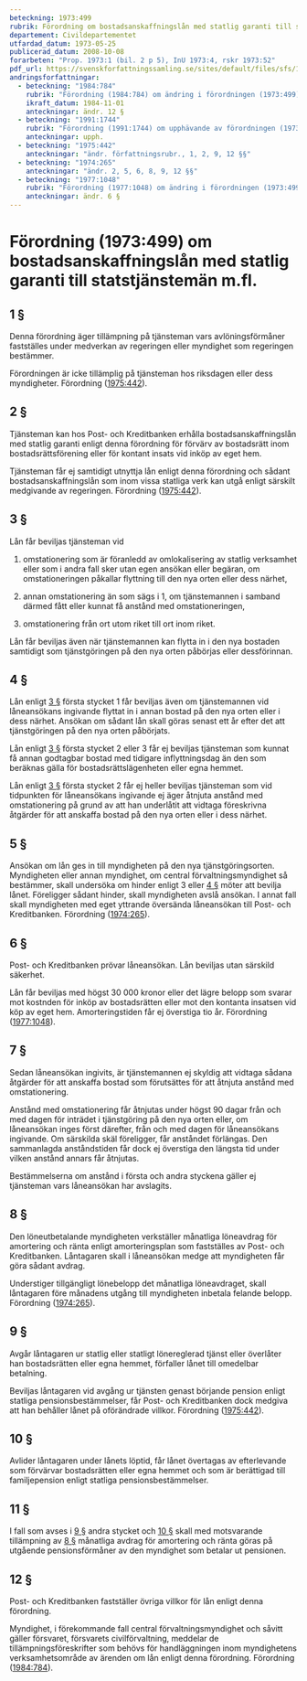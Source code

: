 ```yaml
---
beteckning: 1973:499
rubrik: Förordning om bostadsanskaffningslån med statlig garanti till statstjänstemän m.fl.
departement: Civildepartementet
utfardad_datum: 1973-05-25
publicerad_datum: 2008-10-08
forarbeten: "Prop. 1973:1 (bil. 2 p 5), InU 1973:4, rskr 1973:52"
pdf_url: https://svenskforfattningssamling.se/sites/default/files/sfs/1973-05/SFS1973-499.pdf
andringsforfattningar:
  - beteckning: "1984:784"
    rubrik: "Förordning (1984:784) om ändring i förordningen (1973:499) om bostads- anskaffningslån med statlig garanti till statstjänstemän m.fl."
    ikraft_datum: 1984-11-01
    anteckningar: ändr. 12 §
  - beteckning: "1991:1744"
    rubrik: "Förordning (1991:1744) om upphävande av förordningen (1973:499) om bostadsanskaffnings- lån med statlig garanti till statstjänstemän m.fl."
    anteckningar: upph.
  - beteckning: "1975:442"
    anteckningar: "ändr. författningsrubr., 1, 2, 9, 12 §§"
  - beteckning: "1974:265"
    anteckningar: "ändr. 2, 5, 6, 8, 9, 12 §§"
  - beteckning: "1977:1048"
    rubrik: "Förordning (1977:1048) om ändring i förordningen (1973:499) om bostadsanskaff- ningslån med statlig garanti till statstjänstemän m.fl."
    anteckningar: ändr. 6 §
---
```


# Förordning (1973:499) om bostadsanskaffningslån med statlig garanti till statstjänstemän m.fl.

## 1 §

Denna förordning äger tillämpning på tjänsteman vars avlöningsförmåner fastställes under medverkan av regeringen eller myndighet som regeringen bestämmer.

Förordningen är icke tillämplig på tjänsteman hos riksdagen eller dess myndigheter. Förordning ([1975:442](https://selex.se/eli/sfs/1975/442)).

## 2 §

Tjänsteman kan hos Post- och Kreditbanken erhålla bostadsanskaffningslån med statlig garanti enligt denna förordning för förvärv av bostadsrätt inom bostadsrättsförening eller för kontant insats vid inköp av eget hem.

Tjänsteman får ej samtidigt utnyttja lån enligt denna förordning och sådant bostadsanskaffningslån som inom vissa statliga verk kan utgå enligt särskilt medgivande av regeringen. Förordning ([1975:442](https://selex.se/eli/sfs/1975/442)).

## 3 §

Lån får beviljas tjänsteman vid

1. omstationering som är föranledd av omlokalisering av statlig verksamhet eller som i andra fall sker utan egen ansökan eller begäran, om omstationeringen påkallar flyttning till den nya orten eller dess närhet,

2. annan omstationering än som sägs i 1, om tjänstemannen i samband därmed fått eller kunnat få anstånd med omstationeringen,

3. omstationering från ort utom riket till ort inom riket.

Lån får beviljas även när tjänstemannen kan flytta in i den nya bostaden samtidigt som tjänstgöringen på den nya orten påbörjas eller dessförinnan.

## 4 §

Lån enligt [3 §](#3) första stycket 1 får beviljas även om tjänstemannen vid låneansökans ingivande flyttat in i annan bostad på den nya orten eller i dess närhet. Ansökan om sådant lån skall göras senast ett år efter det att tjänstgöringen på den nya orten påbörjats.

Lån enligt [3 §](#3) första stycket 2 eller 3 får ej beviljas tjänsteman som kunnat få annan godtagbar bostad med tidigare inflyttningsdag än den som beräknas gälla för bostadsrättslägenheten eller egna hemmet.

Lån enligt [3 §](#3) första stycket 2 får ej heller beviljas tjänsteman som vid tidpunkten för låneansökans ingivande ej äger åtnjuta anstånd med omstationering på grund av att han underlåtit att vidtaga föreskrivna åtgärder för att anskaffa bostad på den nya orten eller i dess närhet.

## 5 §

Ansökan om lån ges in till myndigheten på den nya tjänstgöringsorten. Myndigheten eller annan myndighet, om central förvaltningsmyndighet så bestämmer, skall undersöka om hinder enligt 3 eller [4 §](#4) möter att bevilja lånet. Föreligger sådant hinder, skall myndigheten avslå ansökan. I annat fall skall myndigheten med eget yttrande översända låneansökan till Post- och Kreditbanken. Förordning ([1974:265](https://selex.se/eli/sfs/1974/265)).

## 6 §

Post- och Kreditbanken prövar låneansökan. Lån beviljas utan särskild säkerhet.

Lån får beviljas med högst 30 000 kronor eller det lägre belopp som svarar mot kostnden för inköp av bostadsrätten eller mot den kontanta insatsen vid köp av eget hem. Amorteringstiden får ej överstiga tio år. Förordning ([1977:1048](https://selex.se/eli/sfs/1977/1048)).

## 7 §

Sedan låneansökan ingivits, är tjänstemannen ej skyldig att vidtaga sådana åtgärder för att anskaffa bostad som förutsättes för att åtnjuta anstånd med omstationering.

Anstånd med omstationering får åtnjutas under högst 90 dagar från och med dagen för inträdet i tjänstgöring på den nya orten eller, om låneansökan inges först därefter, från och med dagen för låneansökans ingivande. Om särskilda skäl föreligger, får anståndet förlängas. Den sammanlagda anståndstiden får dock ej överstiga den längsta tid under vilken anstånd annars får åtnjutas.

Bestämmelserna om anstånd i första och andra styckena gäller ej tjänsteman vars låneansökan har avslagits.

## 8 §

Den löneutbetalande myndigheten verkställer månatliga löneavdrag för amortering och ränta enligt amorteringsplan som fastställes av Post- och Kreditbanken. Låntagaren skall i låneansökan medge att myndigheten får göra sådant avdrag.

Understiger tillgängligt lönebelopp det månatliga löneavdraget, skall låntagaren före månadens utgång till myndigheten inbetala felande belopp. Förordning ([1974:265](https://selex.se/eli/sfs/1974/265)).

## 9 §

Avgår låntagaren ur statlig eller statligt lönereglerad tjänst eller överlåter han bostadsrätten eller egna hemmet, förfaller lånet till omedelbar betalning.

Beviljas låntagaren vid avgång ur tjänsten genast börjande pension enligt statliga pensionsbestämmelser, får Post- och Kreditbanken dock medgiva att han behåller lånet på oförändrade villkor. Förordning ([1975:442](https://selex.se/eli/sfs/1975/442)).

## 10 §

Avlider låntagaren under lånets löptid, får lånet övertagas av efterlevande som förvärvar bostadsrätten eller egna hemmet och som är berättigad till familjepension enligt statliga pensionsbestämmelser.

## 11 §

I fall som avses i [9 §](#9) andra stycket och [10 §](#10) skall med motsvarande tillämpning av [8 §](#8) månatliga avdrag för amortering och ränta göras på utgående pensionsförmåner av den myndighet som betalar ut pensionen.

## 12 §

Post- och Kreditbanken fastställer övriga villkor för lån enligt denna förordning.

Myndighet, i förekommande fall central förvaltningsmyndighet och såvitt gäller försvaret, försvarets civilförvaltning, meddelar de tillämpningsföreskrifter som behövs för handläggningen inom myndighetens verksamhetsområde av ärenden om lån enligt denna förordning. Förordning ([1984:784](https://selex.se/eli/sfs/1984/784)).